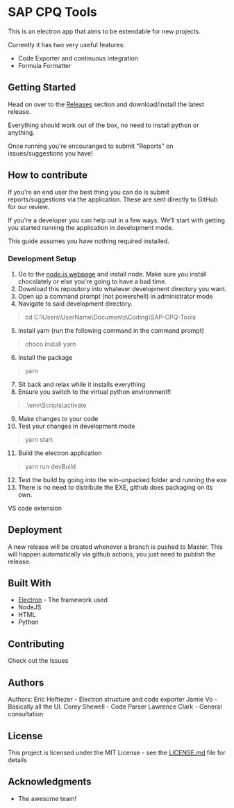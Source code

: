 # SAP CPQ Tools 
This is an electron app that aims to be extendable for new projects.

Currently it has two very useful features:

* Code Exporter and continuous integration
* Formula Formatter

## Getting Started
Head on over to the [Releases](https://github.com/LunaUrsa/SAP-CPQ-CI/releases) section and download/install the latest release.

Everything should work out of the box, no need to install python or anything.

Once running you're encouranged to submit "Reports" on issues/suggestions you have!

## How to contribute

If you're an end user the best thing you can do is submit reports/suggestions via the application. These are sent directly to GitHub for our review. 

If you're a developer you can help out in a few ways. We'll start with getting you started running the application in development mode. 

This guide assumes you have nothing required installed.

### Development Setup
1) Go to the [node.js webpage](https://nodejs.org/en/) and install node. Make sure you install chocolately or else you're going to have a bad time. 
2) Download this repository into whatever development directory you want.
3) Open up a command prompt (not powershell) in administrator mode
4) Navigate to said development directory.
> cd C:\Users\UserName\Documents\Coding\SAP-CPQ-Tools
5) Install yarn (run the following command in the command prompt)
> choco install yarn
6) Install the package
> yarn
7) Sit back and relax while it installs everything
8) Ensure you switch to the virtual python environment!!
> .\env\Scripts\activate
9) Make changes to your code
10) Test your changes in development mode
> yarn start
11) Build the electron application
> yarn run devBuild
12) Test the build by going into the win-unpacked folder and running the exe
13) There is no need to distribute the EXE, github does packaging on its own.

VS code extension

## Deployment

A new release will be created whenever a branch is pushed to Master.
This will happen automatically via github actions, you just need to publish the release.

## Built With

* [Electron](https://www.electronjs.org/) - The framework used
* NodeJS
* HTML
* Python

## Contributing

Check out the Issues

## Authors

Authors:
Eric Hoftiezer - Electron structure and code exporter
Jamie Vo - Basically all the UI.
Corey Shewell - Code Parser
Lawrence Clark - General consultation

## License

This project is licensed under the MIT License - see the [LICENSE.md](LICENSE.md) file for details

## Acknowledgments
* The awesome team!